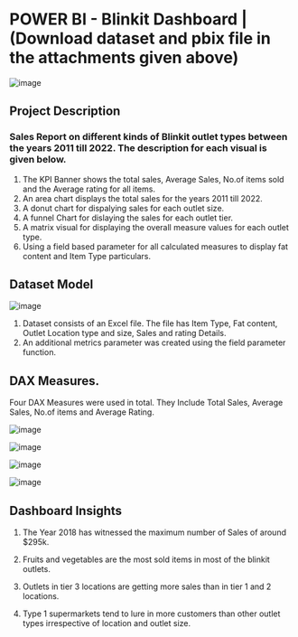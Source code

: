 # POWER BI - Blinkit Dashboard | (Download dataset and pbix file in the attachments given above)
![image](https://github.com/user-attachments/assets/3e41d7d2-c0d1-4bec-ab2c-6b59db652837)



## Project Description
### Sales Report on different kinds of Blinkit outlet types between the years 2011 till 2022. The description for each visual is given below.


1. The KPI Banner shows the total sales, Average Sales, No.of items sold and the Average rating for all items.
2. An area chart displays the total sales for the years 2011 till 2022.
3. A donut chart for dispalying sales for each outlet size.
4. A funnel Chart for dislaying the sales for each outlet tier.
5. A matrix visual for displaying the overall measure values for each outlet type.
6. Using a field based parameter for all calculated measures to display fat content and Item Type particulars.

## Dataset Model
![image](https://github.com/user-attachments/assets/7a339c86-4765-41c7-ad72-357b631481ca)

1. Dataset consists of an Excel file. The file has Item Type, Fat content, Outlet Location type and size, Sales and rating Details.
2. An additional metrics parameter was created using the field parameter function.

## DAX Measures.
Four DAX Measures were used in total. They Include Total Sales, Average Sales, No.of items and Average Rating.

![image](https://github.com/user-attachments/assets/04d7ebef-dc0e-4458-9b7a-1a6160085bdf)

![image](https://github.com/user-attachments/assets/3ae23700-98dd-41c6-b216-c2357e7f6699)

![image](https://github.com/user-attachments/assets/ded2a1a2-2ef0-485d-b5ff-7c938123c041)

![image](https://github.com/user-attachments/assets/86d4d2c4-3d29-4b7f-b5d0-234bb11ce97f)

## Dashboard Insights
1. The Year 2018 has witnessed the maximum number of Sales of around $295k.

2. Fruits and vegetables are the most sold items in most of the blinkit outlets.

3. Outlets in tier 3 locations are getting more sales than in tier 1 and 2 locations.

4. Type 1 supermarkets tend to lure in more customers than other outlet types irrespective of location and outlet size.
